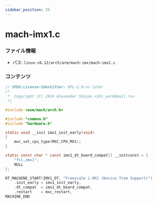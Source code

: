 ```yaml
---
sidebar_position: 25
---
```

# mach-imx1.c

### ファイル情報

- パス: `linux-v6.12/arch/arm/mach-imx/mach-imx1.c`

### コンテンツ

```c
// SPDX-License-Identifier: GPL-2.0-or-later
/*
 *  Copyright (C) 2014 Alexander Shiyan <shc_work@mail.ru>
 */

#include <asm/mach/arch.h>

#include "common.h"
#include "hardware.h"

static void __init imx1_init_early(void)
{
	mxc_set_cpu_type(MXC_CPU_MX1);
}

static const char * const imx1_dt_board_compat[] __initconst = {
	"fsl,imx1",
	NULL
};

DT_MACHINE_START(IMX1_DT, "Freescale i.MX1 (Device Tree Support)")
	.init_early	= imx1_init_early,
	.dt_compat	= imx1_dt_board_compat,
	.restart	= mxc_restart,
MACHINE_END

```

